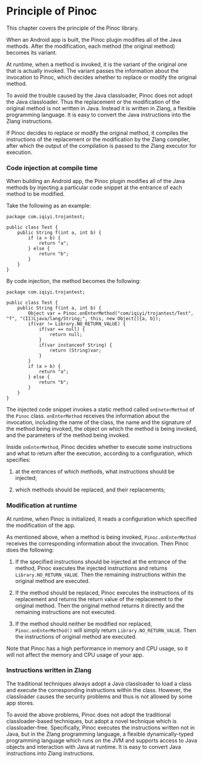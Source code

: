 # Principle of Pinoc

This chapter covers the principle of the Pinoc library.

When an Android app is built, the Pinoc plugin modifies all of the Java methods.
After the modification, each method (the original method) becomes its variant.

At runtime, when a method is invoked, it is the variant of the original one that is actually invoked.
The variant passes the information about the invocation to Pinoc,
which decides whether to replace or modify the original method.

To avoid the trouble caused by the Java classloader, Pinoc does not adopt the Java classloader.
Thus the replacement or the modification of the original method is not written in Java.
Instead it is written in Zlang, a flexible programming language.
It is easy to convert the Java instructions into the Zlang instructions.

If Pinoc decides to replace or modify the original method, it compiles the instructions of
the replacement or the modification by the Zlang compiler, after which the output of the compilation
is passed to the Zlang executor for execution.

### Code injection at compile time

When building an Android app, the Pinoc plugin modifies all of the
Java methods by injecting a particular code snippet at the entrance
of each method to be modified.

Take the following as an example:

```
package com.iqiyi.trojantest;

public class Test {
    public String f(int a, int b) {
        if (a > b) {
            return "a";
        } else {
            return "b";
        }
    }
}
```

By code injection, the method becomes the following:

```
package com.iqiyi.trojantest;

public class Test {
    public String f(int a, int b) {
        Object var = Pinoc.onEnterMethod("com/iqiyi/trojantest/Test", "f", "(II)Ljava/lang/String;", this, new Object[]{a, b});
        if(var != Library.NO_RETURN_VALUE) {
            if(var == null) {
                return null;
            }
            if(var instanceof String) {
                return (String)var;
            }
        }
        if (a > b) {
            return "a";
        } else {
            return "b";
        }
    }
}
```

The injected code snippet invokes a static method called `onEneterMethod` of the `Pinoc` class.
`onEnterMethod` receives the information about the invocation, including the name of the class,
the name and the signature of the method being invoked, the object on which the method is being invoked,
and the parameters of the method being invoked.

Inside `onEnterMethod`, Pinoc decides whether to execute some instructions and what to return after
the execution, according to a configuration, which specifies:

1. at the entrances of which methods, what instructions should be injected;

2. which methods should be replaced, and their replacements;

### Modification at runtime

At runtime, when Pinoc is initialized, it reads a configuration which specified the modification of the app.

As mentioned above, when a method is being invoked, `Pinoc.onEnterMethod` receives the corresponding
information about the invocation. Then Pinoc does the following:

1. If the specified instructions should be injected at the entrance of the method,
Pinoc executes the injected instructions and returns `Library.NO_RETURN_VALUE`.
Then the remaining instructions within the original method are executed.

2. If the method should be replaced, Pinoc executes the instructions of its replacement and returns
the return value of the replacement to the original method. Then the original method returns it directly
and the remaining instructions are not executed. 

3. If the method should neither be modified nor replaced, `Pinoc.onEnterMethod()` will simply
return `Library.NO_RETURN_VALUE`. Then the instructions of original method are executed.

Note that Pinoc has a high performance in memory and CPU usage, so it will not
affect the memory and CPU usage of your app.

### Instructions written in Zlang

The traditional techniques always adopt a Java classloader to load a class and execute the corresponding
instructions within the class. However, the classloader causes the security problems and thus is not
allowed by some app stores.

To avoid the above problems, Pinoc does not adopt the traditional classloader-based techniques, but
adopt a novel technique which is classloader-free. Specifically, Pinoc executes the instructions
written not in Java, but in the Zlang programming language,
a flexible dynamically-typed programming language which runs on the JVM
and supports access to Java objects and interaction with Java at runtime.
It is easy to convert Java instructions into Zlang instructions.
```